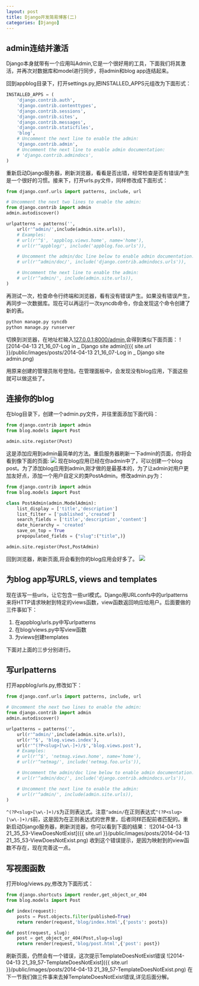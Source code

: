 ```yaml
---
layout: post
title: Django开发简易博客(二)
categories: [Django]
---
```


## admin连结并激活
Django本身就带有一个应用叫Admin,它是一个很好用的工具，下面我们将其激活，并再次对数据库和model进行同步，将admin和blog app连结起来。

回到appblog目录下，打开settings.py,把INSTALLED_APPS元组改为下面形式：

```python
INSTALLED_APPS = (
    'django.contrib.auth',
    'django.contrib.contenttypes',
    'django.contrib.sessions',
    'django.contrib.sites',
    'django.contrib.messages',
    'django.contrib.staticfiles',
	'blog',
    # Uncomment the next line to enable the admin:
    'django.contrib.admin',
    # Uncomment the next line to enable admin documentation:
    # 'django.contrib.admindocs',
)
```
重新启动Django服务器，刷新浏览器，看看是否出错，经常检查是否有错误产生是一个很好的习惯。接来下，打开urls.py文件，同样修改成下面形式：

```python
from django.conf.urls import patterns, include, url

# Uncomment the next two lines to enable the admin:
from django.contrib import admin
admin.autodiscover()

urlpatterns = patterns('',
    url(r'^admin/',include(admin.site.urls)),
    # Examples:
    # url(r'^$', 'appblog.views.home', name='home'),
    # url(r'^appblog/', include('appblog.foo.urls')),

    # Uncomment the admin/doc line below to enable admin documentation:
    # url(r'^admin/doc/', include('django.contrib.admindocs.urls')),

    # Uncomment the next line to enable the admin:
    # url(r'^admin/', include(admin.site.urls)),
)

```
再测试一次，检查命令行终端和浏览器，看有没有错误产生。如果没有错误产生，再同步一次数据库。现在可以再运行一次syncdb命令，你会发现这个命令创建了新的表。

```sh
python manage.py syncdb
python manage.py runserver
```
切换到浏览器，在地址栏输入[127.0.0.1:8000/admin](http://127.0.0.1:8000/admin/),会得到类似下面页面：
![2014-04-13 21_16_07-Log in _ Django site admin]({{ site.url }}/public/images/posts/2014-04-13 21_16_07-Log in _ Django site admin.png)

用原来创建的管理员账号登陆，在管理面板中，会发现没有blog应用，下面这些就可以做这些了。

## 连接你的blog
在blog目录下，创建一个admin.py文件，并往里面添加下面代码：

```python
from django.contrib import admin
from blog.models import Post

admin.site.register(Post)
```
这是添加应用到admin最简单的方法。重启服务器刷新一下admin的页面，你将会看到像下面的页面:
![](http://images.cnitblog.com/blog/502877/201310/05215111-f96e5b35e26b47fcafb8801ab71c4132.jpg)
现在blog应用已经在你admin中了，可以创建一个blog post。为了添加blog应用到admin,刚才做的是最基本的，为了让admin对用户更加友好点，添加一个用户自定义的类PostAdmin。修改admin.py为：

```python
from django.contrib import admin
from blog.models import Post

class PostAdmin(admin.ModelAdmin):
    list_display = ['title','description']
    list_filter = ['published','created']
    search_fields = ['title','description','content']
    date_hierarchy = 'created'
    save_on_top = True
    prepopulated_fields = {"slug":("title",)}

admin.site.register(Post,PostAdmin)
```
回到浏览器，刷新页面,将会看到你的blog应用会好多了。
![](http://images.cnitblog.com/blog/502877/201310/05225357-dfa617e43eab4e91b9d754e108a37c8b.jpg)

## 为blog app写URLS, views and templates
现在该写一些urls，让它包含一些url模式。Django用URLconfs中的urlpatterns来将HTTP请求映射到特定的views函数，view函数返回响应给用户。后面要做的三件事如下：

1. 在appblog/urls.py中写urlpatterns
2. 在blog/views.py中写view函数
3. 为views创建templates

下面对上面的三步分别进行。

## 写urlpatterns
打开appblog/urls.py,修改如下：

```python
from django.conf.urls import patterns, include, url

# Uncomment the next two lines to enable the admin:
from django.contrib import admin
admin.autodiscover()

urlpatterns = patterns('',
    url(r'^admin/',include(admin.site.urls)),
    url(r'^$', 'blog.views.index'),
    url(r'^(?P<slug>[\w\-]+)/$','blog.views.post'),
    # Examples:
    # url(r'^$', 'netmag.views.home', name='home'),
    # url(r'^netmag/', include('netmag.foo.urls')),

    # Uncomment the admin/doc line below to enable admin documentation:
    # url(r'^admin/doc/', include('django.contrib.admindocs.urls')),

    # Uncomment the next line to enable the admin:
    # url(r'^admin/', include(admin.site.urls)),
)
```
`^(?P<slug>[\w\-]+)/$`为正则表达式。注意`^admin/`在正则表达式`^(?P<slug>[\w\-]+)/$`前，这是因为在正则表达式的世界里，后者同样匹配前者匹配的。重新启动Django服务器，刷新浏览器，你可以看到下面的结果：
![2014-04-13 21_35_53-ViewDoesNotExist]({{ site.url }}/public/images/posts/2014-04-13 21_35_53-ViewDoesNotExist.png)
收到这个错误提示，是因为映射到的view函数不存在，现在完善这一点。

## 写视图函数

打开blog/views.py,修改为下面形式：

```python
from django.shortcuts import render,get_object_or_404
from blog.models import Post

def index(request):
    posts = Post.objects.filter(published=True)
    return render(request,'blog/index.html',{'posts': posts})

def post(request, slug):
    post = get_object_or_404(Post,slug=slug)
    return render(request,'blog/post.html',{'post': post})
```
刷新页面，仍然会有一个错误，这次提示TemplateDoesNotExist错误
![2014-04-13 21_39_57-TemplateDoesNotExist]({{ site.url }}/public/images/posts/2014-04-13 21_39_57-TemplateDoesNotExist.png)
在下一节我们做三件事来去掉TemplateDoesNotExist错误,详见后面分解。
